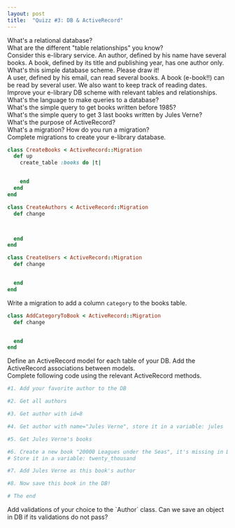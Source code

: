 ```yaml
---
layout: post
title:  "Quizz #3: DB & ActiveRecord"
---
```


<div class="question">
  What's a relational database?
<div>

<div class="answer big"></div>

<div class="question">
  What are the different "table relationships" you know?
<div>

<div class="answer big"></div>


<div class="question">
  Consider this e-library service. An author, defined by his name have several books. A book, defined by its title and publishing year, has one author only. What's this simple database scheme. Please draw it!
</div>

<div class="answer big">

</div>



<div class="question">
  A user, defined by his email, can read several books. A book (e-book!!) can be read by several user. We also want to keep track of reading dates. Improve your e-library DB scheme with relevant tables and relationships.
</div>

<div class="answer big">

</div>

<div class="question">
  What's the language to make queries to a database?
</div>

<div class="answer"></div>

<div class="question">
  What's the simple query to get books written before 1985?
</div>

<div class="answer">

</div>

<div class="question">
  What's the simple query to get 3 last books written by Jules Verne?
</div>

<div class="answer"></div>


<div class="question">
  What's the purpose of ActiveRecord?
</div>

<div class="answer">

</div>

<div class="question">
  What's a migration? How do you run a migration?
</div>

<div class="answer">

</div>

<div class="question">
  Complete migrations to create your e-library database.
</div>

```ruby
class CreateBooks < ActiveRecord::Migration
  def up
    create_table :books do |t|


    end
  end
end
```

```ruby
class CreateAuthors < ActiveRecord::Migration
  def change



  end
end
```

```ruby
class CreateUsers < ActiveRecord::Migration
  def change


  end
end
```
<div style="page-break-after:always;"></div>

<div class="question">
  Write a migration to add a column <code>category</code> to the books table.
</div>

```ruby
class AddCategoryToBook < ActiveRecord::Migration
  def change


  end
end
```


<div class="question">
  Define an ActiveRecord model for each table of your DB.
  Add the ActiveRecord associations between models.
</div>

<div class="answer big"></div>


<div class="question">
  Complete following code using the relevant ActiveRecord methods.
</div>

```ruby
#1. Add your favorite author to the DB

#2. Get all authors

#3. Get author with id=8

#4. Get author with name="Jules Verne", store it in a variable: jules

#5. Get Jules Verne's books

#6. Create a new book "20000 Leagues under the Seas", it's missing in DB.
# Store it in a variable: twenty_thousand

#7. Add Jules Verne as this book's author

#8. Now save this book in the DB!

# The end
```

<div class="question">
  Add validations of your choice to the `Author` class. Can we save an object in DB if its validations do not pass?
</div>

<div class="answer big">

</div>
